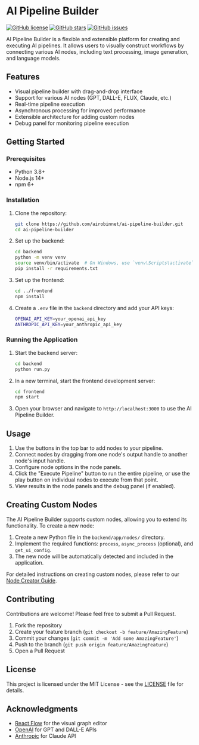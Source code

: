 # AI Pipeline Builder

[![GitHub license](https://img.shields.io/github/license/airobinnet/AI-Pipeline-Builder.svg)](https://github.com/airobinnet/AI-Pipeline-Builder/blob/main/LICENSE)
[![GitHub stars](https://img.shields.io/github/stars/airobinnet/AI-Pipeline-Builder.svg)](https://github.com/airobinnet/AI-Pipeline-Builder/stargazers)
[![GitHub issues](https://img.shields.io/github/issues/airobinnet/AI-Pipeline-Builder.svg)](https://github.com/airobinnet/AI-Pipeline-Builder/issues)

AI Pipeline Builder is a flexible and extensible platform for creating and executing AI pipelines. It allows users to visually construct workflows by connecting various AI nodes, including text processing, image generation, and language models.

## Features

- Visual pipeline builder with drag-and-drop interface
- Support for various AI nodes (GPT, DALL-E, FLUX, Claude, etc.)
- Real-time pipeline execution
- Asynchronous processing for improved performance
- Extensible architecture for adding custom nodes
- Debug panel for monitoring pipeline execution

## Getting Started

### Prerequisites

- Python 3.8+
- Node.js 14+
- npm 6+

### Installation

1. Clone the repository:
   ```bash
   git clone https://github.com/airobinnet/ai-pipeline-builder.git
   cd ai-pipeline-builder
   ```

2. Set up the backend:
   ```bash
   cd backend
   python -m venv venv
   source venv/bin/activate  # On Windows, use `venv\Scripts\activate`
   pip install -r requirements.txt
   ```

3. Set up the frontend:
   ```bash
   cd ../frontend
   npm install
   ```

4. Create a `.env` file in the `backend` directory and add your API keys:
   ```bash
   OPENAI_API_KEY=your_openai_api_key
   ANTHROPIC_API_KEY=your_anthropic_api_key
   ```

### Running the Application

1. Start the backend server:
   ```bash
   cd backend
   python run.py
   ```

2. In a new terminal, start the frontend development server:
   ```bash
   cd frontend
   npm start
   ```

3. Open your browser and navigate to `http://localhost:3000` to use the AI Pipeline Builder.

## Usage

1. Use the buttons in the top bar to add nodes to your pipeline.
2. Connect nodes by dragging from one node's output handle to another node's input handle.
3. Configure node options in the node panels.
4. Click the "Execute Pipeline" button to run the entire pipeline, or use the play button on individual nodes to execute from that point.
5. View results in the node panels and the debug panel (if enabled).

## Creating Custom Nodes

The AI Pipeline Builder supports custom nodes, allowing you to extend its functionality. To create a new node:

1. Create a new Python file in the `backend/app/nodes/` directory.
2. Implement the required functions: `process`, `async_process` (optional), and `get_ui_config`.
3. The new node will be automatically detected and included in the application.

For detailed instructions on creating custom nodes, please refer to our [Node Creator Guide](docs/node-tutorial.md).

## Contributing

Contributions are welcome! Please feel free to submit a Pull Request.

1. Fork the repository
2. Create your feature branch (`git checkout -b feature/AmazingFeature`)
3. Commit your changes (`git commit -m 'Add some AmazingFeature'`)
4. Push to the branch (`git push origin feature/AmazingFeature`)
5. Open a Pull Request

## License

This project is licensed under the MIT License - see the [LICENSE](LICENSE) file for details.

## Acknowledgments

- [React Flow](https://reactflow.dev/) for the visual graph editor
- [OpenAI](https://openai.com/) for GPT and DALL-E APIs
- [Anthropic](https://www.anthropic.com/) for Claude API